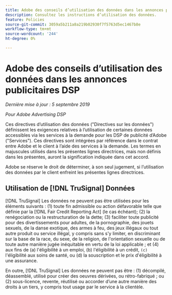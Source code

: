 ```yaml
---
title: Adobe des conseils d’utilisation des données dans les annonces publicitaires DSP
description: Consultez les instructions d’utilisation des données.
feature: Policies
source-git-commit: 3059a5b211a8a219b02930f7f5763d5ec1467b8e
workflow-type: tm+mt
source-wordcount: '244'
ht-degree: 0%

---
```


# Adobe des conseils d’utilisation des données dans les annonces publicitaires DSP

*Dernière mise à jour : 5 septembre 2019*

*Pour Adobe Advertising DSP*

Ces directives d’utilisation des données (&quot;Directives sur les données&quot;) définissent les exigences relatives à l’utilisation de certaines données accessibles via les services à la demande pour les DSP de publicité d’Adobe (&quot;Services&quot;). Ces directives sont intégrées par référence dans le contrat entre Adobe et le client à l’aide des services à la demande. Les termes en majuscules utilisés dans les présentes lignes directrices, mais non définis dans les présentes, auront la signification indiquée dans cet accord.

Adobe se réserve le droit de déterminer, à son seul jugement, si l’utilisation des données par le client enfreint les présentes lignes directrices.

## Utilisation de [!DNL TruSignal] Données

[!DNL TruSignal] Les données ne peuvent pas être utilisées pour les éléments suivants : (1) toute fin admissible ou action défavorable telle que définie par la [!DNL Fair Credit Reporting Act] (le cas échéant); (2) la renégociation ou la restructuration de la dette; (3) faciliter toute publicité pour des divertissements pour adultes, de la pornographie, des jouets sexuels, de la danse exotique, des armes à feu, des jeux illégaux ou tout autre produit ou service illégal, y compris sans s&#39;y limiter, en discriminant sur la base de la race, du sexe, de la religion, de l&#39;orientation sexuelle ou de toute autre manière jugée inéquitable en vertu de la loi applicable ; et (4) aux fins de (a) l&#39;éligibilité à un emploi, (b) l&#39;éligibilité à un crédit, `(c)` l&#39;éligibilité aux soins de santé, ou (d) la souscription et le prix d&#39;éligibilité à une assurance.<!-- I used backticks in the previous sentence to prevent ( c ) from displaying as a copyright symbol. I think the OS does that. Using HTML code for the parentheses doesn't prevent it. -->

En outre, [!DNL TruSignal] Les données ne peuvent pas être : (1) décompilé, déassemblé, utilisé pour créer des oeuvres dérivées, ou rétro-fabriqué ; ou (2) sous-licence, revente, réutilisé ou accorder d’une autre manière des droits à un tiers, y compris tout usage par le service à la clientèle.
